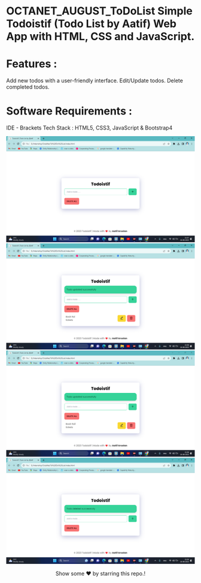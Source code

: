 # OCTANET_AUGUST_ToDoList Simple Todoistif (Todo List by Aatif) Web App with HTML, CSS and JavaScript.

# Features :

Add new todos with a user-friendly interface.
Edit/Update todos.
Delete completed todos.

# Software Requirements :
IDE - Brackets
Tech Stack : HTML5, CSS3, JavaScript & Bootstrap4

<img src= "todo.png"/>
<img src= "todoadd.png"/>
<img src= "todo-updated.png"/>
<img src= "todo-delete.png"/>

<div align="center"><p>Show some ❤️ by starring this repo.!<p></div>
